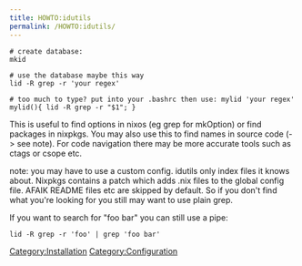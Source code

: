 ```yaml
---
title: HOWTO:idutils
permalink: /HOWTO:idutils/
---
```


    # create database:
    mkid

    # use the database maybe this way
    lid -R grep -r 'your regex'

    # too much to type? put into your .bashrc then use: mylid 'your regex'
    mylid(){ lid -R grep -r "$1"; }

This is useful to find options in nixos (eg grep for mkOption) or find packages in nixpkgs. You may also use this to find names in source code (-&gt; see note). For code navigation there may be more accurate tools such as ctags or csope etc.

note: you may have to use a custom config. idutils only index files it knows about. Nixpkgs contains a patch which adds .nix files to the global config file. AFAIK README files etc are skipped by default. So if you don't find what you're looking for you still may want to use plain grep.

If you want to search for "foo bar" you can still use a pipe:

    lid -R grep -r 'foo' | grep 'foo bar'

[Category:Installation](/Category:Installation "wikilink") [Category:Configuration](/Category:Configuration "wikilink")